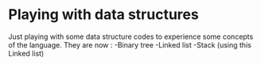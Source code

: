 # Playing with data structures 

Just playing with some data structure codes to experience some concepts of the language. 
They are now :
-Binary tree
-Linked list
-Stack (using this Linked list)
